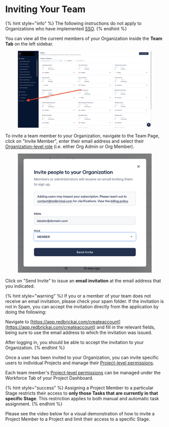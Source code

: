 # Inviting Your Team

{% hint style="info" %}
The following instructions do not apply to Organizations who have implemented [SSO](single-sign-on.md).
{% endhint %}

You can view all the current members of your Organization inside the **Team Tab** on the left sidebar.&#x20;

<figure><img src="../../.gitbook/assets/Screenshot 2023-08-04 at 2.43.09 PM.png" alt=""><figcaption></figcaption></figure>

To invite a team member to your Organization, navigate to the Team Page, click on "Invite Member", enter their email address and select their [Organization-level role](../what-is-an-organization.md#organization-level-roles) (i.e. either Org Admin or Org Member).&#x20;

<figure><img src="../../.gitbook/assets/Screenshot 2023-08-03 at 5.33.31 PM.png" alt=""><figcaption></figcaption></figure>

Click on "Send Invite" to issue an **email invitation** at the email address that you indicated.

{% hint style="warning" %}
If you or a member of your team does not receive an email invitation, please check your spam folder. If the invitation is not in Spam, you can accept the invitation directly from the application by doing the following:

Navigate to [https://app.redbrickai.com/createaccount](https://app.redbrickai.com/createaccount) and fill in the relevant fields, being sure to use the email address to which the invitation was issued.

After logging in, you should be able to accept the invitation to your Organization.
{% endhint %}

Once a user has been invited to your Organization, you can invite specific users to individual Projects and manage their [Project-level permissions](../what-is-an-organization.md#project-level-roles).&#x20;

Each team member's [Project-level permissions](../what-is-an-organization.md#project-level-roles) can be managed under the Workforce Tab of your Project Dashboard.&#x20;

{% hint style="success" %}
Assigning a Project Member to a particular Stage restricts their access to **only those Tasks that are currently in that specific Stage**. This restriction applies to both manual and automatic task assignment.&#x20;
{% endhint %}

Please see the video below for a visual demonstration of how to invite a Project Member to a Project and limit their access to a specific Stage. &#x20;

<figure><img src="../../.gitbook/assets/invite-project-member-v2.gif" alt=""><figcaption></figcaption></figure>

